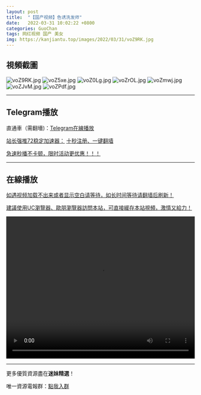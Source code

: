 ```yaml
---
layout: post
title:  "【国产视频】色诱洗发师"
date:   2022-03-31 10:02:22 +0800
categories: GuoChan
tags: 网红视频 国产 美女
img: https://kanjiantu.top/images/2022/03/31/voZ9RK.jpg
---
```



## 視頻截圖

![voZ9RK.jpg](https://kanjiantu.top/images/2022/03/31/voZ9RK.jpg)
![voZ5xe.jpg](https://kanjiantu.top/images/2022/03/31/voZ5xe.jpg)
![voZ0Lg.jpg](https://kanjiantu.top/images/2022/03/31/voZ0Lg.jpg)
![voZrOL.jpg](https://kanjiantu.top/images/2022/03/31/voZrOL.jpg)
![voZmwj.jpg](https://kanjiantu.top/images/2022/03/31/voZmwj.jpg)
![voZJvM.jpg](https://kanjiantu.top/images/2022/03/31/voZJvM.jpg)
![voZPdf.jpg](https://kanjiantu.top/images/2022/03/31/voZPdf.jpg)

* * *
## Telegram播放

直通車（需翻墻)：[Telegram在線播放](https://t.me/mimeijingxuan/139)

<u>站长强推72稳定加速器：</u> [十秒注册、一键翻墙](https://www.mimei.blog/skip/vpn.html)


<u>急速秒播不卡顿，限时活动更优惠！！！</u>
* * *
## 在線播放
<u>如遇视频加载不出来或者显示空白请等待，如长时间等待请翻墙后刷新！</u>

<u>建議使用UC瀏覽器、歐朋瀏覽器訪問本站，可直接緩存本站視頻，激情又給力！</u>
<center><video src="https://cdn.publer.io/uploads/videos/624490bedb2797743f728fa9/119c311468b6fb6249c7c6f8101a766a.mp4" width="100%" height="380px" controls="controls"></video></center>

* * *
更多優質資源盡在**迷妹精選**！

唯一資源電報群：[點我入群](https://t.me/mimeijingxuan)



